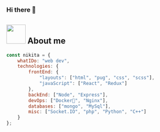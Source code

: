 ### Hi there 👋

## <img src="https://media.giphy.com/media/VgCDAzcKvsR6OM0uWg/giphy.gif" width="50"> About me
```javascript
const nikita = {
    whatIDo: "web dev",
    technologies: {
        frontEnd: {
            "layouts": ["html", "pug", "css", "scss"],
            "javaScript": ["React", "Redux"]
        },
        backEnd: ["Node", "Express"],
        devOps: ["Docker🐳", "Nginx"],
        databases: ["mongo", "MySql"],
        misc: ["Socket.IO", "php", "Python", "C++"]
    }
};
```
